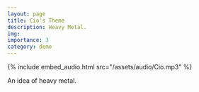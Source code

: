 ```yaml
---
layout: page
title: Cio's Theme
description: Heavy Metal.
img: 
importance: 3
category: demo
---
```


{% include embed_audio.html src="/assets/audio/Cio.mp3" %}

An idea of heavy metal.
